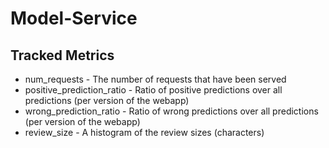 # Model-Service

## Tracked Metrics
* num_requests - The number of requests that have been served
* positive_prediction_ratio - Ratio of positive predictions over all predictions (per version of the webapp)
* wrong_prediction_ratio - Ratio of wrong predictions over all predictions (per version of the webapp)
* review_size - A histogram of the review sizes (characters)